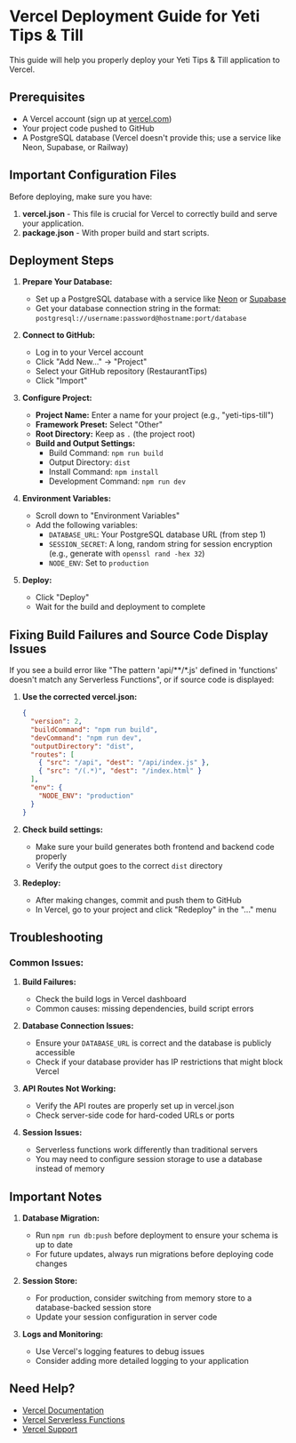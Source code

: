 # Vercel Deployment Guide for Yeti Tips & Till

This guide will help you properly deploy your Yeti Tips & Till application to Vercel.

## Prerequisites

- A Vercel account (sign up at [vercel.com](https://vercel.com))
- Your project code pushed to GitHub
- A PostgreSQL database (Vercel doesn't provide this; use a service like Neon, Supabase, or Railway)

## Important Configuration Files

Before deploying, make sure you have:

1. **vercel.json** - This file is crucial for Vercel to correctly build and serve your application.
2. **package.json** - With proper build and start scripts.

## Deployment Steps

1. **Prepare Your Database:**
   - Set up a PostgreSQL database with a service like [Neon](https://neon.tech) or [Supabase](https://supabase.com)
   - Get your database connection string in the format: `postgresql://username:password@hostname:port/database`

2. **Connect to GitHub:**
   - Log in to your Vercel account
   - Click "Add New..." → "Project"
   - Select your GitHub repository (RestaurantTips)
   - Click "Import"

3. **Configure Project:**
   - **Project Name:** Enter a name for your project (e.g., "yeti-tips-till")
   - **Framework Preset:** Select "Other" 
   - **Root Directory:** Keep as `.` (the project root)
   - **Build and Output Settings:**
     - Build Command: `npm run build`
     - Output Directory: `dist`
     - Install Command: `npm install`
     - Development Command: `npm run dev`

4. **Environment Variables:**
   - Scroll down to "Environment Variables"
   - Add the following variables:
     - `DATABASE_URL`: Your PostgreSQL database URL (from step 1)
     - `SESSION_SECRET`: A long, random string for session encryption (e.g., generate with `openssl rand -hex 32`)
     - `NODE_ENV`: Set to `production`

5. **Deploy:**
   - Click "Deploy"
   - Wait for the build and deployment to complete

## Fixing Build Failures and Source Code Display Issues

If you see a build error like "The pattern 'api/**/*.js' defined in 'functions' doesn't match any Serverless Functions", or if source code is displayed:

1. **Use the corrected vercel.json:**
   ```json
   {
     "version": 2,
     "buildCommand": "npm run build",
     "devCommand": "npm run dev",
     "outputDirectory": "dist",
     "routes": [
       { "src": "/api", "dest": "/api/index.js" },
       { "src": "/(.*)", "dest": "/index.html" }
     ],
     "env": {
       "NODE_ENV": "production"
     }
   }
   ```

2. **Check build settings:**
   - Make sure your build generates both frontend and backend code properly
   - Verify the output goes to the correct `dist` directory

3. **Redeploy:**
   - After making changes, commit and push them to GitHub
   - In Vercel, go to your project and click "Redeploy" in the "..." menu

## Troubleshooting

### Common Issues:

1. **Build Failures:**
   - Check the build logs in Vercel dashboard
   - Common causes: missing dependencies, build script errors

2. **Database Connection Issues:**
   - Ensure your `DATABASE_URL` is correct and the database is publicly accessible
   - Check if your database provider has IP restrictions that might block Vercel

3. **API Routes Not Working:**
   - Verify the API routes are properly set up in vercel.json
   - Check server-side code for hard-coded URLs or ports

4. **Session Issues:**
   - Serverless functions work differently than traditional servers
   - You may need to configure session storage to use a database instead of memory

## Important Notes

1. **Database Migration:**
   - Run `npm run db:push` before deployment to ensure your schema is up to date
   - For future updates, always run migrations before deploying code changes

2. **Session Store:**
   - For production, consider switching from memory store to a database-backed session store
   - Update your session configuration in server code

3. **Logs and Monitoring:**
   - Use Vercel's logging features to debug issues
   - Consider adding more detailed logging to your application

## Need Help?

- [Vercel Documentation](https://vercel.com/docs)
- [Vercel Serverless Functions](https://vercel.com/docs/concepts/functions/serverless-functions)
- [Vercel Support](https://vercel.com/help)